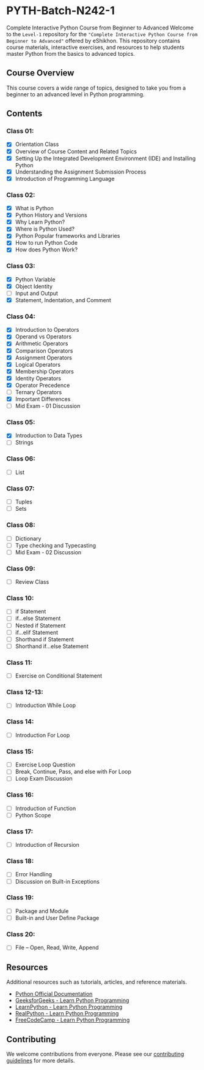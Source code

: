 # PYTH-Batch-N242-1

Complete Interactive Python Course from Beginner to Advanced
Welcome to the `Level-1` repository for the `"Complete Interactive Python Course from Beginner to Advanced"` offered by eShikhon. This repository contains course materials, interactive exercises, and resources to help students master Python from the basics to advanced topics.

## Course Overview

This course covers a wide range of topics, designed to take you from a beginner to an advanced level in Python programming. 

## Contents

### Class 01: 
- [x] Orientation Class
- [x] Overview of Course Content and Related Topics
- [x] Setting Up the Integrated Development Environment (IDE) and Installing Python
- [x] Understanding the Assignment Submission Process
- [x] Introduction of Programming Language

### Class 02: 
- [x] What is Python
- [x] Python History and Versions        
- [x] Why Learn Python?        
- [x] Where is Python Used?        
- [x] Python Popular frameworks and Libraries        
- [x] How to run Python Code        
- [x] How does Python Work?

### Class 03: 
- [x] Python Variable
- [x] Object Identity    
- [ ] Input and Output    
- [x] Statement, Indentation, and Comment

### Class 04: 
- [x] Introduction to Operators
- [x] Operand vs Operators
- [x] Arithmetic Operators
- [x] Comparison Operators
- [x] Assignment Operators
- [x] Logical Operators
- [x] Membership Operators
- [x] Identity Operators
- [x] Operator Precedence
- [ ] Ternary Operators
- [x] Important Differences
- [ ] Mid Exam - 01 Discussion

### Class 05: 
- [x] Introduction to Data Types
- [ ] Strings

### Class 06:
- [ ] List

### Class 07:
- [ ] Tuples                
- [ ] Sets

### Class 08:
- [ ] Dictionary
- [ ] Type checking and Typecasting        
- [ ] Mid Exam - 02 Discussion

### Class 09:
- [ ] Review Class

### Class 10:
- [ ] if Statement
- [ ] if…else Statement
- [ ] Nested if Statement
- [ ] if…elif Statement
- [ ] Shorthand if Statement
- [ ] Shorthand if…else Statement

### Class 11:
- [ ] Exercise on Conditional Statement

### Class 12-13:
- [ ] Introduction While Loop

### Class 14:
- [ ] Introduction For Loop

### Class 15:
- [ ] Exercise Loop Question
- [ ] Break, Continue, Pass, and else with For Loop    
- [ ] Loop Exam Discussion

### Class 16:
- [ ] Introduction of Function
- [ ] Python Scope

### Class 17:
- [ ] Introduction of Recursion

### Class 18:
- [ ] Error Handling 
- [ ] Discussion on Built-in Exceptions

### Class 19:
- [ ] Package and Module 
- [ ] Built-in and User Define Package

### Class 20:
- [ ] File – Open, Read, Write, Append

## Resources

Additional resources such as tutorials, articles, and reference materials.

- [Python Official Documentation](https://docs.python.org/3/)
- [GeeksforGeeks - Learn Python Programming](https://www.geeksforgeeks.org/python-programming-language-tutorial/)
- [LearnPython - Learn Python Programming](https://www.learnpython.org/)
- [RealPython - Learn Python Programming](https://realpython.com/)
- [FreeCodeCamp - Learn Python Programming](https://www.freecodecamp.org/news/python-code-examples-sample-script-coding-tutorial-for-beginners/)

## Contributing

We welcome contributions from everyone. Please see our [contributing guidelines](CONTRIBUTING.md) for more details.
